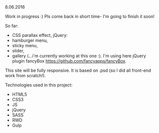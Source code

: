 8.06.2016

Work in progress :) Pls come back in short time- I'm going to finish it soon!

So far:
 - CSS parallax effect,
 jQuery:
 - hamburger menu,
 - sticky menu,
 - slider,
 - gallery (...i'm currently working at this one :). I'm using here jQuery plugin fancyBox https://github.com/fancyapps/fancyBox.



This site will be fully responsive. It is based on .psd (so I did all front-end work from scratch!).

Technologies used in this project:
- HTML5
- CSS3
- JS
- jQuery
- SASS
- RWD
- Gulp
